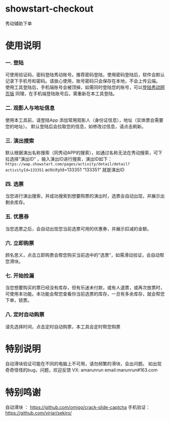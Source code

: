 # showstart-checkout
秀动辅助下单

# 使用说明

### 一. 登陆
可使用验证码，密码登陆秀动账号。推荐密码登陆，使用密码登陆后，软件会默认记录下手机号和密码。请放心使用，账号密码只会保存在本地，不会上传云端。
使用工具登陆后，手机端账号会被顶掉，如需同时登陆您的账号，可以[登陆秀动网页版](https://wap.showstart.com)
同理，在手机端登陆账号后，需重新在本工具登陆。


### 二. 观影人与地址信息
使用本工具前，请登陆App 添加常用观影人（身份证信息），地址（实体票会需要您的地址）。 默认登陆后会拉取您的信息，如修改过信息，请点击刷新。


### 三. 演出搜索
默认根据演出名称搜索（同秀动APP的搜索），如通过名称无法在秀动搜索，可下拉选择“演出ID” ，输入演出ID进行搜索，演出ID如下：
`https://wap.showstart.com/pages/activity/detail/detail?activityId=133351`
acticityId=133351
“133351” 就是演出ID

### 四. 选票
当您进行演出搜索，并成功搜索到想要购票的演出时，选票会自动出现，并展示出剩余库存。

### 五. 优惠券
当您选票之后，会自动出现您当前选票可用的优惠券，并展示扣减的金额。

### 六. 立即购票
顾名思义，点击立即购票会帮您购买当前选中的“选票”，如需滑动验证，会自动帮您滑块。

### 七. 开始捡漏
当您想要购买的票已经没有库存，但有乐迷未付款，或有人退票，或再次放票时，可使用本功能。本功能会帮您查看你当前选票的库存，一旦有多余库存，就会帮您下单，锁票。

### 八. 定时自动购票
请先选择时间，点击定时自动购票，本工具会定时帮您购票

# 特别说明
自动滑块验证可能在不同的电脑上不可用，请勿频繁的滑块，会出问题。
如出现奇奇怪怪的bug，问题，欢迎反馈
VX: amarunrun
email:marunrun#163.com


# 特别鸣谢
自动滑块 ： https://github.com/omigo/crack-slide-captcha
手机验证：  https://github.com/virjar/sekiro/
